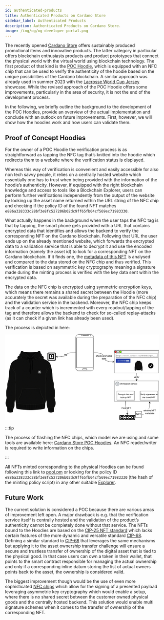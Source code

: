 ```yaml
---
id: authenticated-products
title: Authenticated Products on Cardano Store
sidebar_label: Authenticated Products
description: Authenticated Products on Cardano Store. 
image: /img/og/og-developer-portal.png
---
```


The recently opened [Cardano Store](https://store.cardano.org/) offers sustainably produced promotional items and innovative products. The latter category in particular offers blockchain enthusiasts products and product prototypes that connect the physical world with the virtual world using blockchain technology. The first product of that kind is the [POC Hoodie](https://store.cardano.org/products/hoodie), which is equipped with an NFC chip that can be used to verify the authenticity of the hoodie based on the unique possibilities of the Cardano blockchain. A similar approach was already used in summer 2023 with the [Lacrosse World Cup Jersey](https://cardanofoundation.org/en/news/technical-collaboration-with-epoch-sports-merchadise/) showcase. While the revised approach of the POC Hoodie offers some improvements, particularly in the area of security, it is not the end of the development process.

In the following, we briefly outline the background to the development of the POC Hoodies, provide an overview of the actual implementation and conclude with an outlook on future improvements. First, however, we will show how the hoodies work and how users can validate them.

## Proof of Concept Hoodies

For the owner of a POC Hoodie the verification process is as straightforward as tapping the NFC tag that’s knitted into the hoodie which redirects them to a website where the verification status is displayed.

Whereas this way of verification is convenient and easily accessible for also non tech savvy people, it relies on a centrally hosted website which essentially one has to trust when being provided with the information of the hoodie’s authenticity. However, if equipped with the right blockchain knowledge and access to tools like a Blockchain Explorer, users can perform further verifications independently from the output of the website by looking up the asset name returned within the URL string of the NFC chip and checking if the policy ID of the found NFT matches `e886a328333c28bf3e8fc527206b02dc9ff65fb04cf569ec71983330`.

What actually happens in the background when the user taps the NFC tag is that by tapping, the smart phone gets provided with a URL that contains encrypted data that identifies and allows the backend to verify the corresponding NFT on the Cardano blockchain. Following that URL the user ends up on the already mentioned website, which forwards the encrypted data to a validation service that is able to decrypt it and use the encoded information (namely the asset id) to look for a corresponding NFT on the Cardano blockchain. If it finds one, the [metadata of this NFT](https://beta.explorer.cardano.org/en/token/asset1mphtfzam7z23pkzqptpymha6qwm4j6w32275r9/metadata) is analysed and compared to the data stored on the NFC chip and thus verified. This verification is based on asymmetric key cryptography meaning a signature made during the minting process is verified with the key data sent within the encrypted data.

The data on the NFC chip is encrypted using symmetric encryption keys, which means there remains a shared secret between the Hoodie (more accurately the secret was available during the preparation of the NFC chip) and the validation service in the backend. Moreover, the NFC chip keeps track of a counter which is incremented with every readout/tapping of the tag and therefore allows the backend to check for so-called replay-attacks (as it can check if a given link has already been used).

The process is depicted in here:
 
 ![img](../../static/img/native-tokens/nft-merch-store-poc.png)


:::tip

The process of flashing the NFC chips, which model we are using and some tools are available here: [Cardano Store POC Hoodies](https://github.com/cardano-foundation/cardano-store-poc-hoodies). An NFC reader/writer is required to write information on the chips.

:::

All NFTs minted corresponding to the physical Hoodies can be found following this link to [pool.pm](https://pool.pm/policy/e886a328333c28bf3e8fc527206b02dc9ff65fb04cf569ec71983330) or looking for the policy ID `e886a328333c28bf3e8fc527206b02dc9ff65fb04cf569ec71983330` (the hash of the minting policy script) in any other suitable [Explorer](https://developers.cardano.org/showcase?tags=explorer).

## Future Work

The current solution is considered a POC because there are various areas of improvement left open. A major drawback is e.g. that the verification service itself is centrally hosted and the validation of the product’s authenticity cannot be completely done without that service. The NFTs bound to the Hoodies are based on the [CIP-25 NFT standard](https://github.com/cardano-foundation/CIPs/tree/master/CIP-0025) which lacks certain features of the more dynamic and versatile standard [CIP-68](https://github.com/cardano-foundation/CIPs/tree/master/CIP-0068). Defining a similar standard to [CIP-68](https://github.com/cardano-foundation/CIPs/tree/master/CIP-0068) that leverages the same mechanisms but applying it to the asset ownership transfer challenge will ensure a secure and trustless transfer of ownership of the digital asset that is tied to the physical good. In that case users can own a token in their wallet, that points to the smart contract responsible for managing the actual ownership and only if a corresponding inline datum storing the list of actual owners points back to the asset, the ownership is considered valid.

The biggest improvement though would be the use of even more sophisticated [NFC chips](https://www.azuki.com/updates/pbt) which allow for the signing of a presented payload leveraging asymmetric key cryptography which would enable a setup, where there is no shared secret between the customer owned physical goods and the centrally hosted backend. This solution would enable multi signature schemes when it comes to the transfer of ownership of the corresponding NFT.